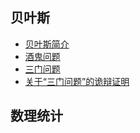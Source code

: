 ## 贝叶斯
* [贝叶斯简介](http://www.ruanyifeng.com/blog/2011/08/bayesian_inference_part_one.html)
* [酒鬼问题](https://www.zhihu.com/question/19836788/answer/498428839)
* [三门问题](https://www.zhihu.com/question/19825086/answer/16433425)
* [关于“三门问题”的诡辩证明](https://www.jianshu.com/p/7eb710a00d88)

## 数理统计

